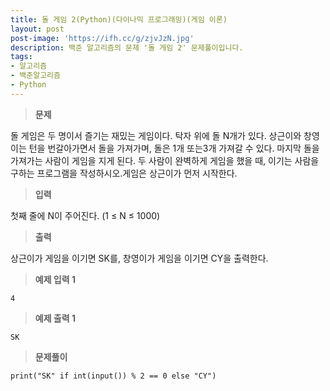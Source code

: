 ```yaml
---
title: 돌 게임 2(Python)(다이나믹 프로그래밍)(게임 이론)
layout: post
post-image: 'https://ifh.cc/g/zjvJzN.jpg'
description: 백준 알고리즘의 문제 '돌 게임 2' 문제풀이입니다.
tags:
- 알고리즘
- 백준알고리즘
- Python
---
```



>**문제**

돌 게임은 두 명이서 즐기는 재밌는 게임이다.
탁자 위에 돌 N개가 있다. 상근이와 창영이는 턴을 번갈아가면서 돌을 가져가며, 돌은 1개 또는3개 가져갈 수 있다. 마지막 돌을 가져가는 사람이 게임을 지게 된다.
두 사람이 완벽하게 게임을 했을 때, 이기는 사람을 구하는 프로그램을 작성하시오.게임은 상근이가 먼저 시작한다.

>**입력**

첫째 줄에 N이 주어진다. (1 ≤ N ≤ 1000)

>**출력**

상근이가 게임을 이기면 SK를, 창영이가 게임을 이기면 CY을 출력한다.

>**예제 입력 1**

	4

>**예제 출력 1**

	SK

>**문제풀이**

	print("SK" if int(input()) % 2 == 0 else "CY")
